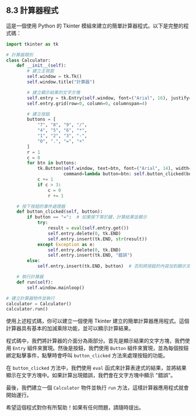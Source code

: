 ## 8.3 計算器程式

這是一個使用 Python 的 Tkinter 模組來建立的簡單計算器程式。以下是完整的程式碼：

```python
import tkinter as tk

# 計算器類別
class Calculator:
    def __init__(self):
        # 建立主視窗
        self.window = tk.Tk()
        self.window.title("計算器")

        # 建立顯示結果的文字方塊
        self.entry = tk.Entry(self.window, font=("Arial", 16), justify="right")
        self.entry.grid(row=0, column=0, columnspan=4)

        # 建立按鈕
        buttons = [
            "7", "8", "9", "/",
            "4", "5", "6", "*",
            "1", "2", "3", "-",
            "0", ".", "=", "+"
        ]
        r = 1
        c = 0
        for btn in buttons:
            tk.Button(self.window, text=btn, font=("Arial", 14), width=5,
                      command=lambda button=btn: self.button_clicked(button)).grid(row=r, column=c)
            c += 1
            if c > 3:
                c = 0
                r += 1

    # 按下按鈕的事件處理器
    def button_clicked(self, button):
        if button == "=":  # 如果按下等於鍵，計算結果並顯示
            try:
                result = eval(self.entry.get())
                self.entry.delete(0, tk.END)
                self.entry.insert(tk.END, str(result))
            except Exception as e:
                self.entry.delete(0, tk.END)
                self.entry.insert(tk.END, "錯誤")
        else:
            self.entry.insert(tk.END, button)  # 否則將按鈕的內容加到顯示文字方塊中

    # 執行計算器
    def run(self):
        self.window.mainloop()

# 建立計算器物件並執行
calculator = Calculator()
calculator.run()
```

使用上述程式碼，你可以建立一個使用 Tkinter 建立的簡單計算器應用程式。這個計算器具有基本的加減乘除功能，並可以顯示計算結果。

程式碼中，我們將計算器的介面分為兩部分。首先是顯示結果的文字方塊，我們使用 `Entry` 組件來實現。然後是按鈕，我們使用 `Button` 組件來實現，並為每個按鈕綁定點擊事件，點擊時會呼叫 `button_clicked` 方法來處理按鈕的功能。

在 `button_clicked` 方法中，我們使用 `eval` 函式來計算表達式的結果，並將結果顯示在文字方塊中。如果計算出現錯誤，我們會在文字方塊中顯示 "錯誤"。

最後，我們建立一個 `Calculator` 物件並執行 `run` 方法，這樣計算器應用程式就會開始運行。

希望這個程式對你有所幫助！如果有任何問題，請隨時提出。